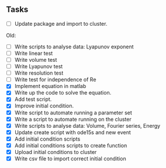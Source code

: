 ## Tasks

- [ ] Update package and import to cluster.

Old:

- [ ] Write scripts to analyse data: Lyapunov exponent
- [ ] Write linear test
- [ ] Write volume test
- [ ] Write Lyapunov test
- [ ] Write resolution test
- [ ] Write test for independence of Re
- [x] Implement equation in matlab
- [x] Write up the code to solve the equation.
- [x] Add test script.
- [x] Improve initial condition.
- [x] Write script to automate running a parameter set
- [x] Write a script to automate running on the cluster
- [x] Write scripts to analyse data: Volume, Fourier series, Energy
- [x] Update create script with ode15s and new event
- [x] Add initial condition scripts
- [x] Add initial conditions scripts to create function
- [x] Upload initial conditions to cluster
- [x] Write csv file to import correct initial condition

